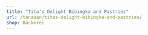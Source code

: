 ```yaml
---
title: "Tita's Delight Bibingka and Pastries"
url: /tanauan/titas-delight-bibingka-and-pastries/
shop: Bäckerei
---
```

